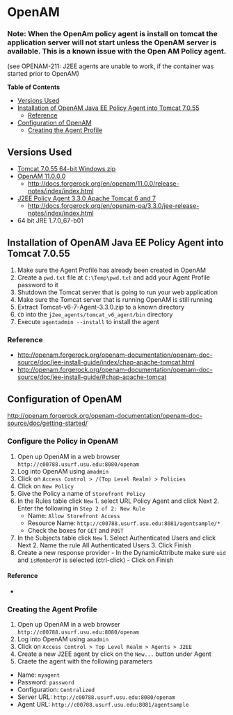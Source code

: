 # OpenAM

### Note: When the OpenAm policy agent is install on tomcat the application server will not start unless the OpenAM server is available.  This is a known issue with the Open AM Policy agent. 
(see OPENAM-211: J2EE agents are unable to work, if the container was started prior to OpenAM)

<!-- START doctoc generated TOC please keep comment here to allow auto update -->
<!-- DON'T EDIT THIS SECTION, INSTEAD RE-RUN doctoc TO UPDATE -->
**Table of Contents**

- [Versions Used](#versions-used)
- [Installation of OpenAM Java EE Policy Agent into Tomcat 7.0.55](#installation-of-openam-java-ee-policy-agent-into-tomcat-7055)
  - [Reference](#reference)
- [Configuration of OpenAM](#configuration-of-openam)
  - [Creating the Agent Profile](#creating-the-agent-profile)

<!-- END doctoc generated TOC please keep comment here to allow auto update -->

## Versions Used

* [Tomcat 7.0.55 64-bit Windows zip]( http://mirrors.sonic.net/apache/tomcat/tomcat-7/v7.0.55/bin/apache-tomcat-7.0.55-windows-x64.zip)
* [OpenAM 11.0.0.0](https://backstage.forgerock.com/downloads/enterprise/openam/openam11/11.0.0/OpenAM-11.0.0.zip)
  * http://docs.forgerock.org/en/openam/11.0.0/release-notes/index/index.html
* [J2EE Policy Agent 3.3.0 Apache Tomcat 6 and 7](https://backstage.forgerock.com/downloads/enterprise/openam/j2eeagents/stable/3.3.0/Tomcat-v6-7-Agent-3.3.0.zip)
  * http://docs.forgerock.org/en/openam-pa/3.3.0/jee-release-notes/index/index.html
* 64 bit JRE 1.7.0_67-b01

## Installation of OpenAM Java EE Policy Agent into Tomcat 7.0.55



1. Make sure the Agent Profile has already been created in OpenAM
2. Create a `pwd.txt` file at `C:\Temp\pwd.txt` and add your Agent Profile password to it
3. Shutdown the Tomcat server that is going to run your web application
4. Make sure the Tomcat server that is running OpenAM is still running
5. Extract Tomcat-v6-7-Agent-3.3.0.zip to a known directory
6. `CD` into the `j2ee_agents/tomcat_v6_agent/bin` directory
7. Execute `agentadmin --install` to install the agent


### Reference
- http://openam.forgerock.org/openam-documentation/openam-doc-source/doc/jee-install-guide/index/chap-apache-tomcat.html
- http://openam.forgerock.org/openam-documentation/openam-doc-source/doc/jee-install-guide/#chap-apache-tomcat

## Configuration of OpenAM

http://openam.forgerock.org/openam-documentation/openam-doc-source/doc/getting-started/

### Configure the Policy in OpenAM

1. Open up OpenAM in a web browser `http://c00788.usurf.usu.edu:8080/openam`
2. Log into OpenAM using `amadmin`
3. Click on `Access Control > /(Top Level Realm) > Policies`
4. Click on `New Policy`
  1. Give the Policy a name of `Storefront Policy`
  2. In the Rules table click `New`
    1. select URL Policy Agent and click Next
    2. Enter the following in `Step 2 of 2: New Rule`
      - Name: `Allow Storefront Access`
      - Resource Name: `http://c00788.usurf.usu.edu:8081/agentsample/*`
      - Check the boxes for `GET` and `POST`
  1. In the Subjects table click `New`
    1. Select Authenticated Users and click Next
    2. Name the rule All Authenticated Users
    3. Click Finish
  1. Create a new response provider
    - In the DynamicAttribute make sure `uid` and `isMemberOf` is selected (ctrl-click)
    - Click on Finish

#### Reference
- 

### Creating the Agent Profile

1. Open up OpenAM in a web browser `http://c00788.usurf.usu.edu:8080/openam`
2. Log into OpenAM using `amadmin`
3. Click on `Access Control > Top Level Realm > Agents > J2EE`
4. Create a new J2EE agent by click on the `New...` button under Agent
5. Craete the agent with the following parameters
  - Name: `myagent`
  - Password: `password`
  - Configuration: `Centralized`
  - Server URL: `http://c00788.usurf.usu.edu:8080/openam`
  - Agent URL: `http://c00788.usurf.usu.edu:8081/agentsample`
